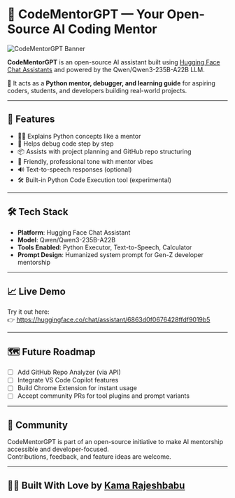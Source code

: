 # 🤖 CodeMentorGPT — Your Open-Source AI Coding Mentor

![CodeMentorGPT Banner](./banner.png) <!-- Optional: Add your assistant screenshot or branding banner -->

**CodeMentorGPT** is an open-source AI assistant built using [Hugging Face Chat Assistants](https://huggingface.co/chat/assistant/6863d0f0676428ffdf9019b5) and powered by the Qwen/Qwen3-235B-A22B LLM.

🧠 It acts as a **Python mentor, debugger, and learning guide** for aspiring coders, students, and developers building real-world projects.

---

## 🚀 Features

- 🧑‍🏫 Explains Python concepts like a mentor
- 🐞 Helps debug code step by step
- 📦 Assists with project planning and GitHub repo structuring
- 💬 Friendly, professional tone with mentor vibes
- 🔊 Text-to-speech responses (optional)
- 🛠️ Built-in Python Code Execution tool (experimental)

---

## 🛠️ Tech Stack

- **Platform**: Hugging Face Chat Assistant
- **Model**: Qwen/Qwen3-235B-A22B
- **Tools Enabled**: Python Executor, Text-to-Speech, Calculator
- **Prompt Design**: Humanized system prompt for Gen-Z developer mentorship

---

## 📈 Live Demo

Try it out here:  
👉 https://huggingface.co/chat/assistant/6863d0f0676428ffdf9019b5

---

## 🗺️ Future Roadmap

- [ ] Add GitHub Repo Analyzer (via API)
- [ ] Integrate VS Code Copilot features
- [ ] Build Chrome Extension for instant usage
- [ ] Accept community PRs for tool plugins and prompt variants

---

## 📣 Community

CodeMentorGPT is part of an open-source initiative to make AI mentorship accessible and developer-focused.  
Contributions, feedback, and feature ideas are welcome.

---

## 🧑‍💻 Built With Love by [Kama Rajeshbabu](https://www.linkedin.com/in/kamarajeshbabu)

